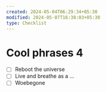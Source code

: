 ```yaml
---
created: 2024-05-04T06:29:34+05:30
modified: 2024-05-07T16:38:03+05:30
type: Checklist
---
```


# Cool phrases 4

- [ ] Reboot the universe
- [ ] Live and breathe as a ...
- [ ] Woebegone
